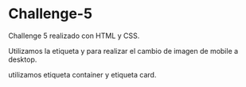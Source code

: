# Challenge-5
Challenge 5 realizado con HTML y CSS.

Utilizamos la etiqueta <picture> y <source> para realizar el cambio de imagen de mobile a desktop.

utilizamos etiqueta container y etiqueta card.
